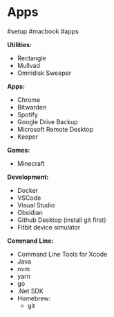 # Apps
#setup #macbook #apps

**Utilities:**
- Rectangle
- Mullvad
- Omnidisk Sweeper

**Apps:**
- Chrome
- Bitwarden
- Spotify
- Google Drive Backup
- Microsoft Remote Desktop
- Keeper

**Games:**
- Minecraft

**Development:**
- Docker
- VSCode
- Visual Studio
- Obsidian
- Github Desktop (install git first)
- Fitbit device simulator

**Command Line:**
- Command Line Tools for Xcode
- Java
- nvm
- yarn
- go
- .Net SDK
- Homebrew:
  - git
